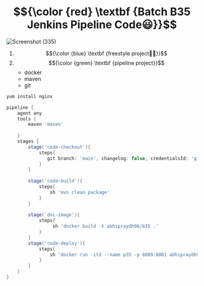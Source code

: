 # $${\color {red} \textbf {Batch B35 Jenkins Pipeline Code😃}}$$
![Screenshot (335)](https://github.com/user-attachments/assets/3b7b7534-d798-49ac-abfd-ba2d88030786)

1. $${\color {blue} \textbf {freestyle project🏴‍☠️}}$$
2. $${\color {green} \textbf {pipeline project}}$$
   - docker
   - maven
   - git
```bash
yum install nginx
```

```groovy
pipeline {
    agent any
    tools {
        maven 'maven'
    
    }
    stages {
        stage('code-checkout'){
            steps{
               git branch: 'main', changelog: false, credentialsId: 'github-cred', poll: false, url: 'https://github.com/abhipraydhoble/Project-InsureMe.git' 
            }
        }
        
        stage('code-build'){
            steps{
                sh 'mvn clean package'
            }
        }
        
        stage('doc-image'){
            steps{
                 sh 'docker build -t abhipraydh96/b35 .'
            }
        }
        stage('code-deploy'){
            steps{
                sh 'docker run -itd --name p35 -p 8089:8081 abhipraydh96/b35'
            }
        }
    }
}
```
